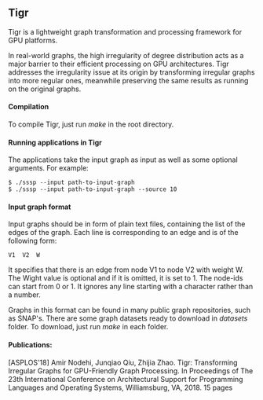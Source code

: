 ## Tigr

Tigr is a lightweight graph transformation and processing framework for GPU platforms. 

In real-world graphs, the high irregularity of degree distribution acts
as a major barrier to their efficient processing on GPU architectures.
Tigr addresses the irregularity issue at its origin by transforming 
irregular graphs into more regular ones, meanwhile preserving the same
results as running on the original graphs.

#### Compilation

To compile Tigr, just run *make* in the root directory.

#### Running applications in Tigr

The applications take the input graph as input as well as some optional arguments. For example:

```
$ ./sssp --input path-to-input-graph
$ ./sssp --input path-to-input-graph --source 10
``` 

#### Input graph format

Input graphs should be in form of plain text files, containing the list of the edges of the graph. Each line is corresponding to an edge and is of the following form:

```
V1  V2  W
```

It specifies that there is an edge from node V1 to node V2 with weight W. The Wight value is optional and if it is omitted, it is set to 1. The node-ids can start from 0 or 1. It ignores any line starting with a character rather than a number.

Graphs in this format can be found in many public graph repositories, such as SNAP's. There are some graph datasets ready to download in *datasets* folder. To download, just run *make* in each folder.

#### Publications:

[ASPLOS'18] Amir Nodehi, Junqiao Qiu, Zhijia Zhao. Tigr: Transforming
Irregular Graphs for GPU-Friendly Graph Processing. In Proceedings of
The 23th International Conference on Architectural Support for
Programming Languages and Operating Systems, Williamsburg, VA, 2018. 15
pages

